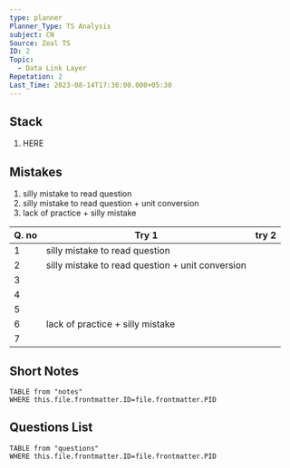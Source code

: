 ```yaml
---
type: planner
Planner_Type: TS Analysis
subject: CN
Source: Zeal TS
ID: 2
Topic:
  - Data Link Layer
Repetation: 2
Last_Time: 2023-08-14T17:30:00.000+05:30
---
```


## Stack
1. HERE

## Mistakes
1. silly mistake to read question
2. silly mistake to read question + unit conversion
5. lack of practice + silly mistake

| Q. no | Try 1                                            | try 2 |
| ----- | ------------------------------------------------ | ----- |
| 1     | silly mistake to read question                   |       |
| 2     | silly mistake to read question + unit conversion |       |
| 3     |                                                  |       |
| 4     |                                                  |       |
| 5     |                                                  |       |
| 6     | lack of practice + silly mistake                 |       |
| 7      |                                                  |       |
## Short Notes
```dataview
TABLE from "notes"
WHERE this.file.frontmatter.ID=file.frontmatter.PID
```

## Questions List
```dataview
TABLE from "questions"
WHERE this.file.frontmatter.ID=file.frontmatter.PID
```